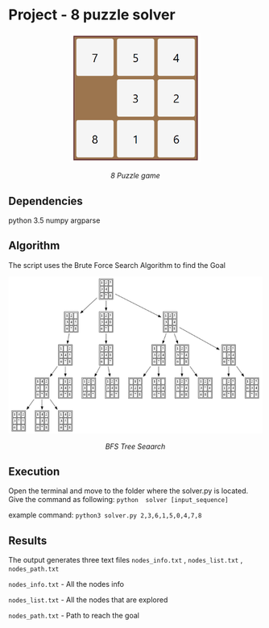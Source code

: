# Project - 8 puzzle solver

<p align="center">
<img src="images/8Puzzle.gif" alt="8puzzle" width="260" >
</p>
<p align="center">
<em>8 Puzzle game</em>
</p>

## Dependencies
python 3.5
numpy
argparse

## Algorithm
The script uses the Brute Force Search Algorithm to find the Goal

<p align="center">
<img src="images/fulltree_bfs.png" alt="bfs">
</p>
<p align="center">
<em>BFS Tree Seaarch</em>
</p>

## Execution

Open the terminal and move to the folder where the solver.py is located. Give the command as following:
`python  solver [input_sequence]`

example command:
`python3 solver.py 2,3,6,1,5,0,4,7,8`

## Results
The output generates three text files `nodes_info.txt` , `nodes_list.txt` , `nodes_path.txt`

`nodes_info.txt` - All the nodes info

`nodes_list.txt` - All the nodes that are explored

`nodes_path.txt` - Path to reach the goal
